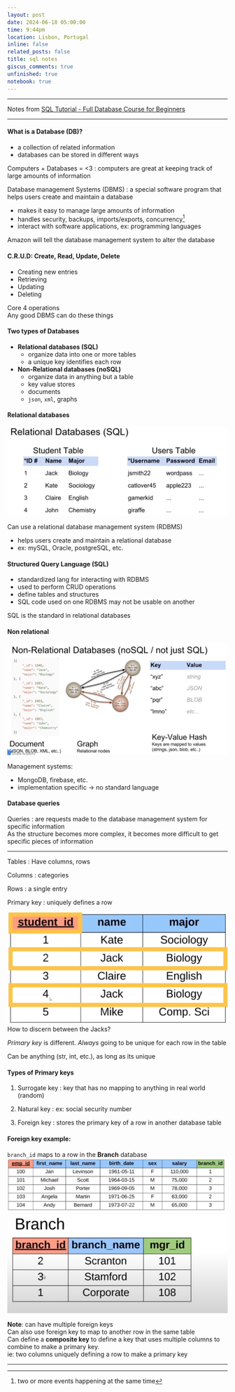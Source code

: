 ```yaml
---
layout: post
date: 2024-06-18 05:00:00
time: 9:44pm
location: Lisbon, Portugal
inline: false
related_posts: false
title: sql notes
giscus_comments: true
unfinished: true
notebook: true
---
```

---
Notes from [SQL Tutorial - Full Database Course for Beginners](https://www.youtube.com/watch?v=HXV3zeQKqGY)

---
#### What is a Database (DB)?
- a collection of related information
- databases can be stored in different ways

Computers + Databases = <3
: computers are great at keeping track of large amounts of information

Database management Systems (DBMS)
: a special software program that helps users create and maintain a database
* makes it easy to manage large amounts of information
* handles security, backups, imports/exports, concurrency[^1]
* interact with software applications, ex: programming languages

Amazon will tell the database management system to alter the database

#### **C.R.U.D**: Create, Read, Update, Delete
* Creating new entries
* Retrieving
* Updating
* Deleting

Core 4 operations \
Any good DBMS can do these things

#### Two types of Databases
* **Relational databases (SQL)**
    * organize data into one or more tables
    * a unique key identifies each row
* **Non-Relational databases (noSQL)**
    * organize data in anything but a table 
    * key value stores
    * documents
    * `json`, `xml`, graphs

#### **Relational databases**
![image](/assets/img/notes/relational.png)

Can use a relational database management system (RDBMS)
* helps users create and maintain a relational database
* ex: mySQL, Oracle, postgreSQL, etc.

#### Structured Query Language (SQL)
* standardized lang for interacting with RDBMS
* used to perform CRUD operations
* define tables and structures
* SQL code used on one RDBMS may not be usable on another

SQL is the standard in relational databases

#### **Non relational**
![image](/assets/img/notes/non_relational.png)

Management systems:
* MongoDB, firebase, etc.
* implementation specific -> no standard language

#### Database queries
Queries
: are requests made to the database management system for specific information \
As the structure becomes more complex, it becomes more difficult to get specific pieces of information

---

Tables
: Have columns, rows

Columns
: categories

Rows
: a single entry

Primary key
: uniquely defines a row

![image](/assets/img/notes/primary_key.png)
How to discern between the Jacks?

*Primary key* is different. *Always* going to be unique for each row in the table

Can be anything (str, int, etc.), as long as its unique

#### Types of Primary keys

1. Surrogate key
: key that has no mapping to anything in real world (random)

2. Natural key
: ex: social security number

3. Foreign key
: stores the primary key of a row in another database table

#### Foreign key example:
`branch_id` maps to a row in the **Branch** database
![image](/assets/img/notes/foreign_key_1.png)
![image](/assets/img/notes/foreign_key_2.png)

**Note**: can have multiple foreign keys \
Can also use foreign key to map to another row in the same table \
Can define a **composite key** to define a key that uses multiple columns to combine to make a primary key. \
ie: two columns uniquely defining a row to make a primary key

---

[^1]: two or more events happening at the same time